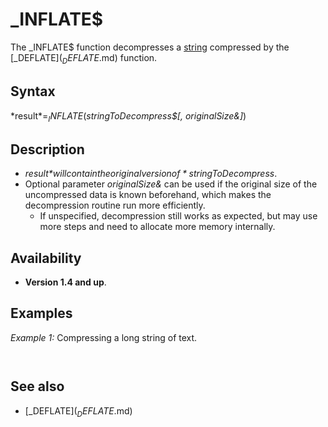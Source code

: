 # _INFLATE$

The _INFLATE$ function decompresses a [string](string.md) compressed by the [_DEFLATE$](_DEFLATE$.md) function.

  

## Syntax

*result$* = _INFLATE$(*stringToDecompress$[, originalSize&]*)
  

## Description

* *result$* will contain the original version of *stringToDecompress$*.
* Optional parameter *originalSize&* can be used if the original size of the uncompressed data is known beforehand, which makes the decompression routine run more efficiently.
	+ If unspecified, decompression still works as expected, but may use more steps and need to allocate more memory internally.

  

## Availability

* **Version 1.4 and up**.

  

## Examples

*Example 1:* Compressing a long string of text.

``` a$ = "The quick brown fox jumps over the lazy dog. " [PRINT](PRINT.md) "Original string (a$): "; a$ [FOR](FOR.md) i = 1 [TO](TO.md) 15     a$ = a$ + a$ [NEXT](NEXT.md)  [PRINT](PRINT.md) "After concatenating it into itself several times, LEN(a$) ="; [LEN](LEN.md)(a$)  b$ = [_DEFLATE$](_DEFLATE$.md)(a$) [PRINT](PRINT.md) "After using _DEFLATE$ to compress it, LEN ="; [LEN](LEN.md)(b$) [PRINT USING](PRINT USING.md) "(compressed size is #.###% of the original)"; (([LEN](LEN.md)(b$) * 100) / [LEN](LEN.md)(a$)) c$ = _INFLATE$(b$) PRINT "After using _INFLATE$ to decompress it, LEN ="; [LEN](LEN.md)(c$)   
```

``` Original string (a$): The quick brown fox jumps over the lazy dog After concatenating it into itself several times, LEN(a$) = 1474560 After using _DEFLATE$ to compress it, LEN = 4335 (compressed size is 0.295% of the original) After using _INFLATE$ to decompress it, LEN = 1474560  
```

  

## See also

* [_DEFLATE$](_DEFLATE$.md)

  

